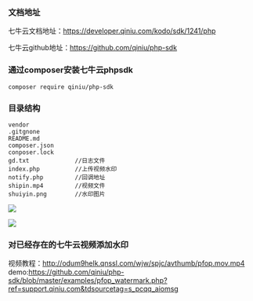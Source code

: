 ### 文档地址

七牛云文档地址：https://developer.qiniu.com/kodo/sdk/1241/php

七牛云github地址：https://github.com/qiniu/php-sdk

### 通过composer安装七牛云phpsdk 

`composer require qiniu/php-sdk`

### 目录结构

```
vendor
.gitgnone
README.md
composer.json
conposer.lock
gd.txt             //日志文件
index.php          //上传视频水印
notify.php         //回调地址
shipin.mp4         //视频文件
shuiyin.png        //水印图片
```

![](http://ww1.sinaimg.cn/large/007aUiuugy1g52n3e8c6sj317y0myac5.jpg)

![](http://ww1.sinaimg.cn/large/007aUiuugy1g52n4b43juj317z0gmwfq.jpg)

### 对已经存在的七牛云视频添加水印

视频教程：http://odum9helk.qnssl.com/wjw/spjc/avthumb/pfop.mov.mp4
demo:https://github.com/qiniu/php-sdk/blob/master/examples/pfop_watermark.php?ref=support.qiniu.com&tdsourcetag=s_pcqq_aiomsg
